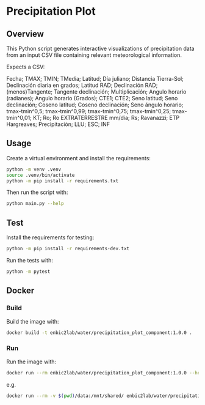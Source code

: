 # Precipitation Plot

## Overview
This Python script generates interactive visualizations of precipitation data from an input CSV file containing relevant meteorological information. 

Expects a CSV:

Fecha;
TMAX;
TMIN;
TMedia;
Latitud;
Día juliano;
Distancia Tierra-Sol;
Declinación diaria en grados;
Latitud RAD;
Declinación RAD;
(menos)Tangente;
Tangente declinación;
Multiplicación;
Angulo horario (radianes);
Angulo horario (Grados);
CTE1;
CTE2;
Seno latitud;
Seno declinación;
Coseno latitud;
Coseno declinación;
Seno ángulo horario;
tmax-tmin^0,5;
tmax-tmin^0,99;
tmax-tmin^0,75;
tmax-tmin^0,25;
tmax-tmin^0,01;
KT;
Ro;
Ro EXTRATERRESTRE mm/dia;
Rs;
Ravanazzi;
ETP Hargreaves;
Precipitación;
LLU;
ESC;
INF

## Usage
Create a virtual environment and install the requirements:

```sh
python -m venv .venv
source .venv/bin/activate
python -m pip install -r requirements.txt
```

Then run the script with:
```sh
python main.py --help
```

## Test
Install the requirements for testing:
```sh
python -m pip install -r requirements-dev.txt
```
Run the tests with:

```sh
python -m pytest
```
## Docker

### Build
Build the image with:

```sh
docker build -t enbic2lab/water/precipitation_plot_component:1.0.0 .
```

### Run
Run the image with:

```sh
docker run --rm enbic2lab/water/precipitation_plot_component:1.0.0 --help
```

e.g.
```sh
docker run --rm -v $(pwd)/data:/mnt/shared/ enbic2lab/water/precipitation_plot_component:1.0.0 --filepath mnt/shared/ComponentINF.csv --delimiter ";" --mode "both"
```
